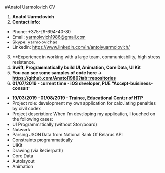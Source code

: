 #Anatol Uarmolovich CV
1. **Anatol Uarmolovich**
2. **Contact info:**
* Phone:   +375-29-694-40-80
* Email:     yarmolovich1986@gmail.com
* Skype:     yarmolovichas
* Linkedin: https://www.linkedin.com/in/antolyuarmolovich/
3. **Experience in working with a large team, communicability, high stress resistance.
4. **Swift, Programmatically build UI, Animation, Core Data, UI Kit**
5. **You can see some samples of code here -> https://github.com/Anatol1986?tab=repositories**
6. **01/07/2019 - current time - iOS developer, PUE “Accept-buisiness-consalt”**
* **19/03/2019 – 01/08/2019  – Trainee, Educational Center of HTP**
* Project role: development my own application for calculating penalties by civil codex
* Project description: When I’m developing my application, I touched on the following cases:
* UI Programmatically (without Storyboard)
* Network
* Parsing JSON Data from National Bank Of Belarus API
* Constraints programmatically
* UIKit
* Drawing (via Bezierpath)
* Core Data
* Autolayout
* Animation

